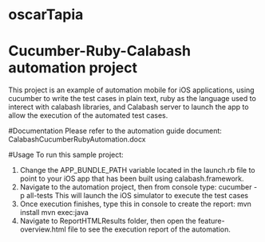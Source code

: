 # oscarTapia
# Cucumber-Ruby-Calabash automation project

This project is an example of automation mobile for iOS applications, using cucumber to write the test cases in plain
text, ruby as the language used to interect with calabash libraries, and Calabash server to launch the app to allow
the execution of the automated test cases.

#Documentation
Please refer to the automation guide document: CalabashCucumberRubyAutomation.docx

#Usage
To run this sample project:
1. Change the APP_BUNDLE_PATH variable located in the launch.rb file to point to your iOS app that has been built
using calabash.framework.
2. Navigate to the automation project, then from console type:
   cucumber -p all-tests
   This will launch the iOS simulator to execute the test cases
3. Once execution finishes, type this in console to create the report:
   mvn install
   mvn exec:java
4. Navigate to ReportHTMLResults folder, then open the feature-overview.html file to see the execution report of the
automation.
